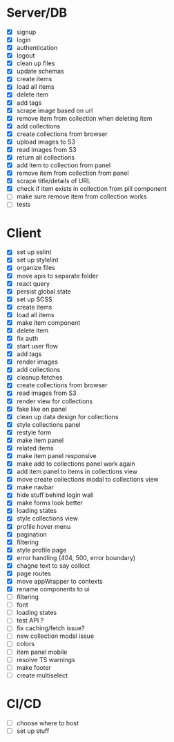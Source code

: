 # Server/DB

- [x] signup
- [x] login
- [x] authentication
- [x] logout
- [x] clean up files
- [x] update schemas
- [x] create items
- [x] load all items
- [x] delete item
- [x] add tags
- [x] scrape image based on url
- [x] remove item from collection when deleting item
- [x] add collections
- [x] create collections from browser
- [x] upload images to S3
- [x] read images from S3
- [x] return all collections
- [x] add item to collection from panel
- [x] remove item from collection from panel
- [x] scrape title/details of URL
- [x] check if item exists in collection from pill component
- [ ] make sure remove item from collection works
- [ ] tests

# Client

- [x] set up eslint
- [x] set up stylelint
- [x] organize files
- [x] move apis to separate folder
- [x] react query
- [x] persist global state
- [x] set up SCSS
- [x] create items
- [x] load all items
- [x] make item component
- [x] delete item
- [x] fix auth
- [x] start user flow
- [x] add tags
- [x] render images
- [x] add collections
- [x] cleanup fetches
- [x] create collections from browser
- [x] read images from S3
- [x] render view for collections
- [x] fake like on panel
- [x] clean up data design for collections
- [x] style collections panel
- [x] restyle form
- [x] make item panel
- [x] related items
- [x] make item panel responsive
- [x] make add to collections panel work again
- [x] add item panel to items in collections view
- [x] move create collections modal to collections view
- [x] make navbar
- [x] hide stuff behind login wall
- [x] make forms look better
- [x] loading states
- [x] style collections view
- [x] profile hover menu
- [x] pagination
- [x] filtering
- [x] style profile page
- [x] error handling (404, 500, error boundary)
- [x] chagne text to say collect
- [x] page routes
- [x] move appWrapper to contexts
- [x] rename components to ui
- [ ] filtering
- [ ] font
- [ ] loading states
- [ ] test API ?
- [ ] fix caching/fetch issue?
- [ ] new collection modal issue
- [ ] colors
- [ ] item panel mobile
- [ ] resolve TS warnings
- [ ] make footer
- [ ] create multiselect

# CI/CD

- [ ] choose where to host
- [ ] set up stuff
